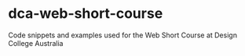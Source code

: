 dca-web-short-course
====================

Code snippets and examples used for the Web Short Course at Design College Australia
